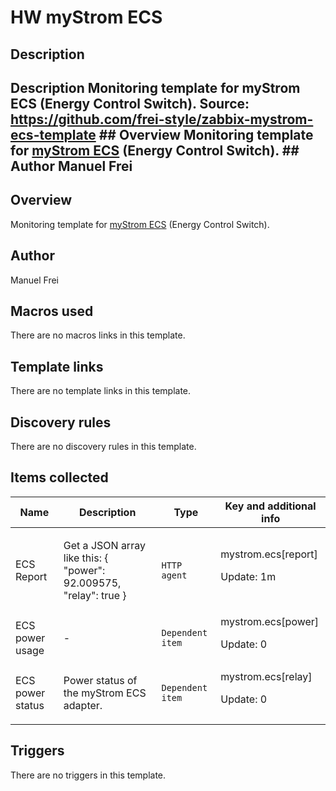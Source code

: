 # HW myStrom ECS

## Description

## Description Monitoring template for myStrom ECS (Energy Control Switch). Source: https://github.com/frei-style/zabbix-mystrom-ecs-template ## Overview Monitoring template for [myStrom ECS](https://mystrom.ch/) (Energy Control Switch). ## Author Manuel Frei 

## Overview

Monitoring template for [myStrom ECS](https://mystrom.ch/) (Energy Control Switch).



## Author

Manuel Frei

## Macros used

There are no macros links in this template.

## Template links

There are no template links in this template.

## Discovery rules

There are no discovery rules in this template.

## Items collected

|Name|Description|Type|Key and additional info|
|----|-----------|----|----|
|ECS Report|<p>Get a JSON array like this: { "power": 92.009575, "relay": true }</p>|`HTTP agent`|mystrom.ecs[report]<p>Update: 1m</p>|
|ECS power usage|<p>-</p>|`Dependent item`|mystrom.ecs[power]<p>Update: 0</p>|
|ECS power status|<p>Power status of the myStrom ECS adapter.</p>|`Dependent item`|mystrom.ecs[relay]<p>Update: 0</p>|
## Triggers

There are no triggers in this template.

